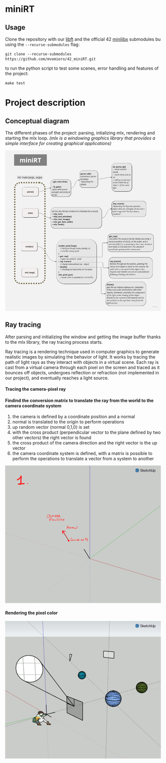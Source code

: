 # miniRT

## Usage

Clone the repository with our [libft](https://github.com/mvomiero/42_libft) 
and the official 42 [minilibx](https://github.com/42Paris/minilibx-linux) submodules bu using the `--recurse-submodules` flag:

```
git clone --recurse-submodules https://github.com/mvomiero/42_miniRT.git
```
to run the python script to test some scenes, error handling and features of the project:
```
make test
```

# Project description

## Conceptual diagram

The different phases of the project: parsing, intializing mlx, rendering and starting the mlx loop.
_(mlx is a windowing graphics library that provides a simple interface for creating graphical applications)_

![Alt Text](https://github.com/mvomiero/42_miniRT/blob/publishing/assets/diagram.jpg?raw=true)

## Ray tracing

After parsing and initializing the window and getting the image buffer thanks to the mlx library, the ray tracing process starts.

Ray tracing is a rendering technique used in computer graphics to generate realistic images by simulating the behavior of light. It works by tracing the path of light rays as they interact with objects in a virtual scene. Each ray is cast from a virtual camera through each pixel on the screen and traced as it bounces off objects, undergoes reflection or refraction (not implemented in our project), and eventually reaches a light source.

#### Tracing the camera-pixel ray
#### Findind the conversion matrix to translate the ray from the world to the camera coordinate system

1. the camera is defined by a coordinate position and a normal
2. normal is translated to the origin to perform operations
3. up random vector (normal 0,1,0) is set
4. with the cross product (perpendicular vector to the plane defined by two other vectors) the right vector is found
5. the cross product of the camera direction and the right vector is the up vector
6. the camera coordinate system is defined, with a matrix is possible to perform the operations to translate a vector from a system to another


![Alt Text](https://github.com/mvomiero/42_miniRT/blob/publishing/assets/minirt_camera_matrix.gif?raw=true)

#### Rendering the pixel color

![Alt Text](https://github.com/mvomiero/42_miniRT/blob/publishing/assets/minirt_intersections.gif?raw=true)


